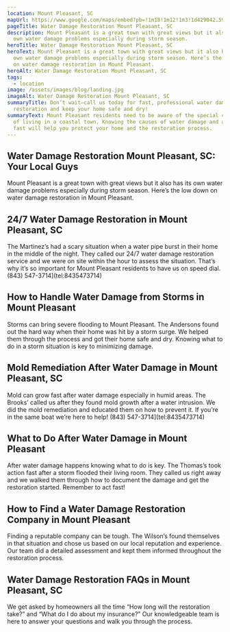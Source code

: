 ```yaml
---
location: Mount Pleasant, SC
mapUrl: https://www.google.com/maps/embed?pb=!1m18!1m12!1m3!1d429042.5995731427!2d-80.14052049896407!3d32.84802349094033!2m3!1f0!2f0!3f0!3m2!1i1024!2i768!4f13.1!3m3!1m2!1s0x88fe6d16ae1ee5f5%3A0x6b90509f7d5d01e3!2sMt%20Pleasant%2C%20SC%2C%20USA!5e0!3m2!1sen!2sph!4v1728665590923!5m2!1sen!2sph
pageTitle: Water Damage Restoration Mount Pleasant, SC
description: Mount Pleasant is a great town with great views but it also has its
  own water damage problems especially during storm season.
heroTitle: Water Damage Restoration Mount Pleasant, SC
heroText: Mount Pleasant is a great town with great views but it also has its
  own water damage problems especially during storm season. Here’s the low down
  on water damage restoration in Mount Pleasant.
heroAlt: Water Damage Restoration Mount Pleasant, SC
tags:
  - location
image: /assets/images/blog/landing.jpg
imageAlt: Water Damage Restoration Mount Pleasant, SC
summaryTitle: Don’t wait—call us today for fast, professional water damage
  restoration and keep your home safe and dry!
summaryText: Mount Pleasant residents need to be aware of the special challenges
  of living in a coastal town. Knowing the causes of water damage and acting
  fast will help you protect your home and the restoration process.
---
```

## Water Damage Restoration Mount Pleasant, SC: Your Local Guys

Mount Pleasant is a great town with great views but it also has its own water damage problems especially during storm season. Here’s the low down on water damage restoration in Mount Pleasant.



## 24/7 Water Damage Restoration in Mount Pleasant, SC

The Martinez’s had a scary situation when a water pipe burst in their home in the middle of the night. They called our 24/7 water damage restoration service and we were on site within the hour to assess the situation. That’s why it’s so important for Mount Pleasant residents to have us on speed dial. (843) 547-3714](tel:8435473714)



## How to Handle Water Damage from Storms in Mount Pleasant

Storms can bring severe flooding to Mount Pleasant. The Andersons found out the hard way when their home was hit by a storm surge. We helped them through the process and got their home safe and dry. Knowing what to do in a storm situation is key to minimizing damage.



## Mold Remediation After Water Damage in Mount Pleasant, SC

Mold can grow fast after water damage especially in humid areas. The Brooks’ called us after they found mold growth after a water intrusion. We did the mold remediation and educated them on how to prevent it. If you’re in the same boat we’re here to help! (843) 547-3714](tel:8435473714)



## What to Do After Water Damage in Mount Pleasant

After water damage happens knowing what to do is key. The Thomas’s took action fast after a storm flooded their living room. They called us right away and we walked them through how to document the damage and get the restoration started. Remember to act fast!



## How to Find a Water Damage Restoration Company in Mount Pleasant

Finding a reputable company can be tough. The Wilson’s found themselves in that situation and chose us based on our local reputation and experience. Our team did a detailed assessment and kept them informed throughout the restoration process. 

## Water Damage Restoration FAQs in Mount Pleasant, SC

We get asked by homeowners all the time “How long will the restoration take?” and “What do I do about my insurance?” Our knowledgeable team is here to answer your questions and walk you through the process.
